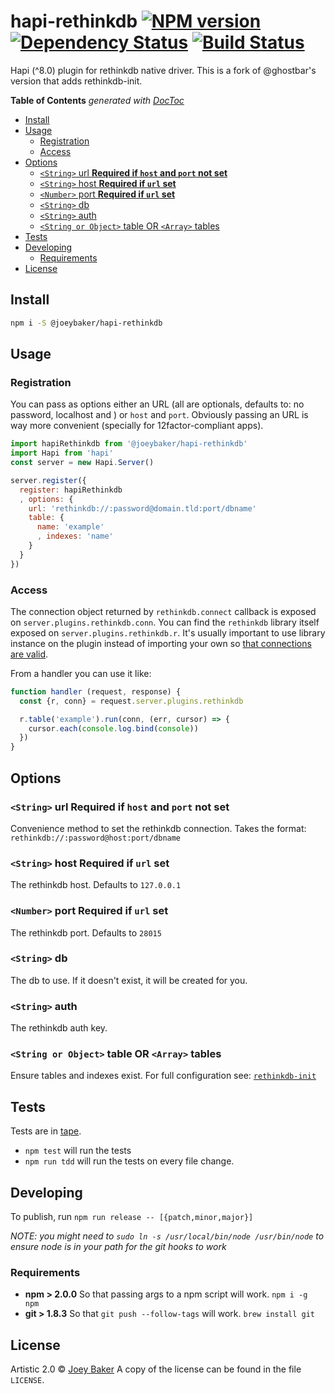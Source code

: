 # hapi-rethinkdb [![NPM version][npm-image]][npm-url] [![Dependency Status][daviddm-url]][daviddm-image] [![Build Status][travis-image]][travis-url]

Hapi (^8.0) plugin for rethinkdb native driver. This is a fork of @ghostbar's version that adds rethinkdb-init.

<!-- START doctoc generated TOC please keep comment here to allow auto update -->
<!-- DON'T EDIT THIS SECTION, INSTEAD RE-RUN doctoc TO UPDATE -->
**Table of Contents**  *generated with [DocToc](https://github.com/thlorenz/doctoc)*

- [Install](#install)
- [Usage](#usage)
  - [Registration](#registration)
  - [Access](#access)
- [Options](#options)
  - [`<String>` url **Required if `host` and `port` not set**](#string-url-required-if-host-and-port-not-set)
  - [`<String>` host **Required if `url` set**](#string-host-required-if-url-set)
  - [`<Number>` port **Required if `url` set**](#number-port-required-if-url-set)
  - [`<String>` db](#string-db)
  - [`<String>` auth](#string-auth)
  - [`<String or Object>` table OR `<Array>` tables](#string-or-object-table-or-array-tables)
- [Tests](#tests)
- [Developing](#developing)
  - [Requirements](#requirements)
- [License](#license)

<!-- END doctoc generated TOC please keep comment here to allow auto update -->

## Install

```sh
npm i -S @joeybaker/hapi-rethinkdb
```


## Usage

### Registration
You can pass as options either an URL (all are optionals, defaults to: no password, localhost and ) or `host` and `port`. Obviously passing an URL is way more convenient (specially for 12factor-compliant apps).

```js
import hapiRethinkdb from '@joeybaker/hapi-rethinkdb'
import Hapi from 'hapi'
const server = new Hapi.Server()

server.register({
  register: hapiRethinkdb
  , options: {
    url: 'rethinkdb://:password@domain.tld:port/dbname'
    table: {
      name: 'example'
      , indexes: 'name'
    }
  }
})
```

### Access
The connection object returned by `rethinkdb.connect` callback is exposed on `server.plugins.rethinkdb.conn`. You can find the `rethinkdb` library itself exposed on `server.plugins.rethinkdb.r`. It's usually important to use library instance on the plugin instead of importing your own so [that connections are valid](https://github.com/rethinkdb/rethinkdb/issues/3263).

From a handler you can use it like:

```js
function handler (request, response) {
  const {r, conn} = request.server.plugins.rethinkdb

  r.table('example').run(conn, (err, cursor) => {
    cursor.each(console.log.bind(console))
  })
}
```

## Options

### `<String>` url **Required if `host` and `port` not set**
Convenience method to set the rethinkdb connection. Takes the format: `rethinkdb://:password@host:port/dbname`

### `<String>` host **Required if `url` set**
The rethinkdb host. Defaults to `127.0.0.1`

### `<Number>` port **Required if `url` set**
The rethinkdb port. Defaults to `28015`

### `<String>` db
The db to use. If it doesn't exist, it will be created for you.

### `<String>` auth
The rethinkdb auth key.

### `<String or Object>` table OR `<Array>` tables
Ensure tables and indexes exist. For full configuration see: [`rethinkdb-init`](https://github.com/thejsj/rethinkdb-init)

## Tests
Tests are in [tape](https://github.com/substack/tape).

* `npm test` will run the tests
* `npm run tdd` will run the tests on every file change.

## Developing
To publish, run `npm run release -- [{patch,minor,major}]`

_NOTE: you might need to `sudo ln -s /usr/local/bin/node /usr/bin/node` to ensure node is in your path for the git hooks to work_

### Requirements
* **npm > 2.0.0** So that passing args to a npm script will work. `npm i -g npm`
* **git > 1.8.3** So that `git push --follow-tags` will work. `brew install git`

## License

Artistic 2.0 © [Joey Baker](http://byjoeybaker.com) A copy of the license can be found in the file `LICENSE`.


[npm-url]: https://npmjs.org/package/@joeybaker/hapi-rethinkdb
[npm-image]: https://badge.fury.io/js/%40joeybaker%2Fhapi-rethinkdb.svg
[travis-url]: https://travis-ci.org/joeybaker/hapi-rethinkdb
[travis-image]: https://travis-ci.org/joeybaker/hapi-rethinkdb.svg?branch=master
[daviddm-url]: https://david-dm.org/joeybaker/hapi-rethinkdb.svg?theme=shields.io
[daviddm-image]: https://david-dm.org/joeybaker/hapi-rethinkdb
